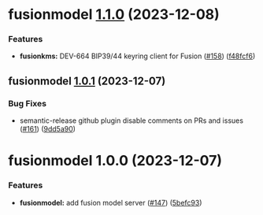 # fusionmodel [1.1.0](https://github.com/qredo/fusionchain/compare/fusionmodel@1.0.1...fusionmodel@1.1.0) (2023-12-08)


### Features

* **fusionkms:** DEV-664 BIP39/44 keyring client for Fusion ([#158](https://github.com/qredo/fusionchain/issues/158)) ([f48fcf6](https://github.com/qredo/fusionchain/commit/f48fcf67964a99b9d6ff83ca2c66164f9231a4d1))

## fusionmodel [1.0.1](https://github.com/qredo/fusionchain/compare/fusionmodel@1.0.0...fusionmodel@1.0.1) (2023-12-07)


### Bug Fixes

* semantic-release github plugin disable comments on PRs and issues ([#161](https://github.com/qredo/fusionchain/issues/161)) ([9dd5a90](https://github.com/qredo/fusionchain/commit/9dd5a90baf619f2160468d3483db8ffb45c6d80a))

# fusionmodel 1.0.0 (2023-12-07)


### Features

* **fusionmodel:** add fusion model server ([#147](https://github.com/qredo/fusionchain/issues/147)) ([5befc93](https://github.com/qredo/fusionchain/commit/5befc938a03c4c0ebb9ab8de738ddc5dac9b0582))
